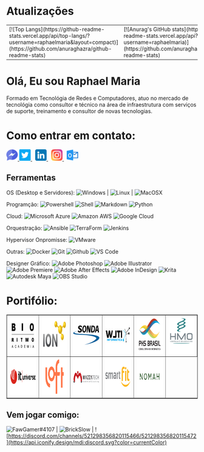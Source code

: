 # Atualizações
<table>
  <tr>
    <td>[![Top Langs](https://github-readme-stats.vercel.app/api/top-langs/?username=raphaelmaria&layout=compact)](https://github.com/anuraghazra/github-readme-stats)</td>
    <td>[![Anurag's GitHub stats](https://github-readme-stats.vercel.app/api?username=raphaelmaria)](https://github.com/anuraghazra/github-readme-stats)</td>
  </tr>
</table>


# Olá, Eu sou Raphael Maria
  
Formado em Tecnológia de Redes e Computadores, atuo no mercado de tecnológia como consultor e técnico na área de infraestrutura com serviços de suporte, treinamento e consultor de novas tecnologias.
   
# Como entrar em contato:
 <a href="https://www.facebook.com/fawgamer" rel="nofollow noreferrer">
      <img src="https://github.com/raphaelmaria/raphaelmaria/blob/main/Social_Media/facebook.png" alt="facebook" height="30" width="30">
 </a>
 <a href="https://twitter.com/RaphaelOMaria" rel="nofollow noreferrer">
        <img src="https://github.com/raphaelmaria/raphaelmaria/blob/main/Social_Media/twitter.png" alt="twitter" height="30" width="30">
 </a> &nbsp;
 <a href="https://www.linkedin.com/in/raphaelaomaria/" rel="nofollow noreferrer">
        <img src="https://github.com/raphaelmaria/raphaelmaria/blob/main/Social_Media/linkedin.png" alt="linkedin" height="30" width="30">
</a> &nbsp;
<a href="https://www.instagram.com/raphaelomaria/" rel="nofollow noreferrer">
        <img src="https://github.com/raphaelmaria/raphaelmaria/blob/main/Social_Media/instagram.png" alt="instagram" height="30" width="30">
</a> &nbsp;
<a href="malito:raphael.maria@outlook.com" rel="nofollow noreferrer">
        <img src="https://github.com/raphaelmaria/raphaelmaria/blob/main/Social_Media/outlook.png" alt="mail" height="30" width="30">
</a>
  
## Ferramentas
OS (Desktop e Servidores): ![Windows](https://api.iconify.design/logos:microsoft-windows.svg?color=currentColor) | ![Linux](https://api.iconify.design/logos:linux-tux.svg?color=currentColor) | ![MacOSX](https://api.iconify.design/logos:macosx.svg?color=currentColor)

Programção: ![Powershell](https://api.iconify.design/vscode-icons:file-type-powershell.svg?color=currentColor) ![Shell](https://api.iconify.design/cib:shell.svg?color=currentColor)  ![Markdown](https://api.iconify.design/cib:markdown.svg?color=currentColor) ![Python](https://api.iconify.design/vscode-icons:file-type-python.svg?color=currentColor)

Cloud: ![Microsoft Azure](https://api.iconify.design/logos:azure.svg?color=currentColor) ![Amazon AWS](https://api.iconify.design/logos:aws.svg?color=currentColor) ![Google Cloud](https://api.iconify.design/vscode-icons:folder-type-gcp.svg?color=currentColor)

Orquestração: ![Ansible](https://api.iconify.design/simple-icons:ansible.svg?color=currentColor) ![TerraForm](https://api.iconify.design/logos:terraform.svg?color=currentColor) ![Jenkins](https://api.iconify.design/vscode-icons:file-type-jenkins.svg?color=currentColor)

Hypervisor Onpromisse: ![VMware](https://api.iconify.design/file-icons:vmware.svg?color=currentColor)

Outras:
![Docker](https://api.iconify.design/logos:docker.svg?color=currentColor) ![Git](https://api.iconify.design/ph:gitlab-logo-simple-fill.svg?color=currentColor) ![Github](https://api.iconify.design/mdi:github.svg?color=currentColor) ![VS Code](https://api.iconify.design/file-icons:vscode.svg?color=currentColor)

Designer Gráfico:
![Adobe Photoshop](https://api.iconify.design/simple-icons:adobephotoshop.svg?color=currentColor) ![Adobe Illustrator](https://api.iconify.design/simple-icons:adobeillustrator.svg?color=currentColor) ![Adobe Premiere](https://api.iconify.design/simple-icons:adobepremierepro.svg?color=currentColor) ![Adobe After Effects](https://api.iconify.design/simple-icons:adobeaftereffects.svg?color=currentColor) ![Adobe InDesign](https://api.iconify.design/simple-icons:adobeindesign.svg?color=currentColor) ![Krita](https://api.iconify.design/simple-icons:krita.svg?color=currentColor) ![Autodesk Maya](https://api.iconify.design/vscode-icons:file-type-maya.svg?color=currentColor) ![OBS Studio](https://api.iconify.design/simple-icons:obsstudio.svg?color=currentColor)



  
  
# Portifólio:
<table border="1">
  <tr>
    <td><img src="https://github.com/raphaelmaria/raphaelmaria/blob/main/Empresa_Logos/BioRitmo.png" alt="bioritmo" height="100" width="140"></td>
    <td><img src="https://github.com/raphaelmaria/raphaelmaria/blob/main/Empresa_Logos/ION.png" alt="ion" height="100" width="140"></td>
    <td><img src="https://github.com/raphaelmaria/raphaelmaria/blob/main/Empresa_Logos/SondaIT.png" alt="sonda" height="100" width="140"></td>
    <td><img src="https://github.com/raphaelmaria/raphaelmaria/blob/main/Empresa_Logos/WJTI.png" alt="" height="100" width="140"></td>
    <td><img src="https://github.com/raphaelmaria/raphaelmaria/blob/main/Empresa_Logos/PHS.png" alt="" height="100" width="140"></td>
    <td><img src="https://github.com/raphaelmaria/raphaelmaria/blob/main/Empresa_Logos/HMO.png" alt="" height="100" width="140"></td>
  </tr>
  <tr>
    <td><img src="https://github.com/raphaelmaria/raphaelmaria/blob/main/Empresa_Logos/ITUniverse.png" alt="" height="100" width="140"></td>
    <td><img src="https://github.com/raphaelmaria/raphaelmaria/blob/main/Empresa_Logos/Loft.png" alt="" height="100" width="140"></td>
    <td><img src="https://github.com/raphaelmaria/raphaelmaria/blob/main/Empresa_Logos/Mazza.png" alt="" height="100" width="140"></td>
    <td><img src="https://github.com/raphaelmaria/raphaelmaria/blob/main/Empresa_Logos/SmartFit.png" alt="" height="100" width="140"></td>
    <td><img src="https://github.com/raphaelmaria/raphaelmaria/blob/main/Empresa_Logos/Nomah.png" alt="" height="100" width="140"></td>
  </tr>
 </table>
 


## Vem jogar comigo:
![FawGamer#4107](https://api.iconify.design/mdi:microsoft-xbox.svg?color=currentColor) |  ![BrickSlow](https://api.iconify.design/cib:playstation4.svg?color=currentColor) | ![https://discord.com/channels/521298356820115466/521298356820115472](https://api.iconify.design/mdi:discord.svg?color=currentColor)
